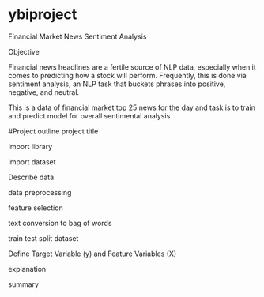 # ybiproject
Financial Market News Sentiment Analysis

Objective

Financial news headlines are a fertile source of NLP data, especially when it comes to predicting how a stock will perform. Frequently, this is done via sentiment analysis, an NLP task that buckets phrases into positive, negative, and neutral.

This is a data of financial market top 25 news for the day and task is to train and predict model for overall sentimental analysis

#Project outline
project title

Import library

Import dataset

Describe data

data preprocessing

feature selection

text conversion to bag of words

train test split dataset

Define Target Variable (y) and Feature Variables (X)

explanation

summary
